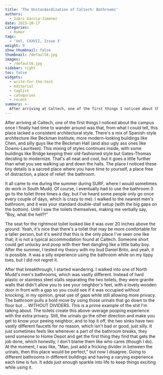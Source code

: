 ```yaml
---
title: 'The Unstandardization of Caltech: Bathrooms'
authors:
  - Jabri Garcia-Jimenez
date: 2023-10-17
categories:
  - Humor
tags:
  - 'Vol. CXXVII, Issue 3'
weight: 0
show_thumbnail: false
thumbnail: /default6.jpg
images:
  - /default6.jpg
sidebar: right
toc: false
widgets:
  - write-for-the-tech
  - editorial
  - taglist
  - categories
  - recent
summary: >-
  After arriving at Caltech, one of the first things I noticed about the campus once I finally had time to wander around was that, from what I could tell, this place lacked a consistent architectural style. There's a mix of Spanish-style architecture like Beckman Institute, more modern-looking buildings like Chen, and silly guys like the Beckman Hall (and also ugly ass ones like Downs-Lauritsen). This mixing of styles continues inside, with some buildings like Bridge keeping their old-fashioned style but Gates-Thomas deciding to modernize. That's all neat and cool, but it goes a little further than what you see walking up and down the halls. The place I noticed these tiny details is a sacred place where you have time to yourself, a place free of distraction, a place of relief: the bathroom.
---
```

After arriving at Caltech, one of the first things I noticed about the campus once I finally had time to wander around was that, from what I could tell, this place lacked a consistent architectural style. There's a mix of Spanish-style architecture like Beckman Institute, more modern-looking buildings like Chen, and silly guys like the Beckman Hall (and also ugly ass ones like Downs-Lauritsen). This mixing of styles continues inside, with some buildings like Bridge keeping their old-fashioned style but Gates-Thomas deciding to modernize. That's all neat and cool, but it goes a little further than what you see walking up and down the halls. The place I noticed these tiny details is a sacred place where you have time to yourself, a place free of distraction, a place of relief: the bathroom.

It all came to me during the summer during SURF, where I would sometimes do work in South Mudd. Of course, I eventually had to use the bathroom (I go to the toilet three times a day, but I've heard some people only go once every couple of days, which is crazy to me). I walked to the nearest men's bathroom, and it was your standard double-stall setup (with the big gaps on the bottom). Until I saw the toilets themselves, making me verbally say, "Boy, what the hell?!"

The seat for the rightmost toilet looked like it was over 20 inches above the ground. Yeah, it's nice that there's a toilet that may be more comfortable for a taller person, but it's weird that this is the only place I've seen one like that; it is not a typical accommodation found at Caltech. Someone short could get unlucky and poop with their feet dangling like a little baby boy. After the summer, I tested my theory with my bud Daniel Brito, and yeah, it is possible. It was a silly experience using the bathroom while on my tippy toes, but I did not regret it.

After that breakthrough, I started wandering. I walked into one of North Mudd's men's bathrooms, which was vastly different. Instead of hard plastic or stainless steel stalls separating the two toilets, they were granite walls that didn't allow you to see your neighbor's feet, with a lovely wooden door in front with a gap so you could see if it was occupied without knocking, in my opinion, great use of gaps while still allowing more privacy. The bathroom pulls a bold move by using those urinals that go down to the floor but ... WITHOUT DIVIDERS. This is a prime example of the shit I'm talking about. The toilets create this above-average pooping experience with the extra privacy. Still, the urinals go the other direction and make you get to know your peeing neighbor, and to top it off, the two sinks have two vastly different faucets for no reason, which isn't bad or good, just silly. It just sometimes feels like whenever a part of the bathroom breaks, they send someone to Home Depot and get the first thing they find that gets the job done, which honestly, I don't blame them like who cares (though I do). At the moment, I was like, "Man, just add a fricking divider in between the urinals, then this place would be perfect," but now I disagree. Going to different bathrooms in different buildings and having a varying experience each time is fun. It adds just enough sparkle into life to keep things exciting while using it.


